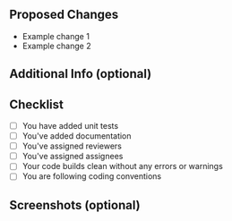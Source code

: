 ## Proposed Changes
- Example change 1
- Example change 2

## Additional Info (optional)

## Checklist
- [ ] You have added unit tests
- [ ] You've added documentation
- [ ] You've assigned reviewers 
- [ ] You've assigned assignees 
- [ ] Your code builds clean without any errors or warnings
- [ ] You are following coding conventions

## Screenshots (optional)
